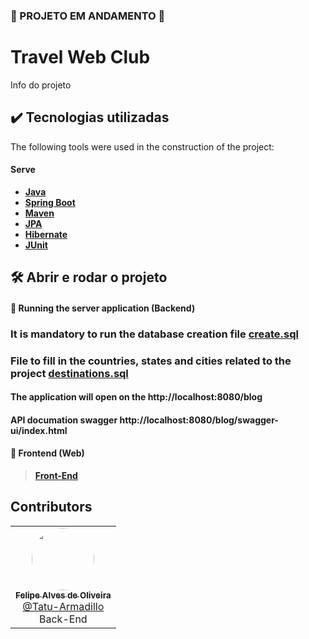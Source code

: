 ### 🚧 PROJETO EM ANDAMENTO 🚧

# Travel Web Club

Info do projeto

## ✔️ Tecnologias utilizadas
The following tools were used in the construction of the project:
#### **Serve** 

-   **[Java](https://www.oracle.com/java/technologies/javase/jdk17-archive-downloads.html)**
-   **[Spring Boot](https://spring.io/)**
-   **[Maven](https://maven.apache.org/guides/index.html)**
-   **[JPA](https://docs.spring.io/spring-data/jpa/docs/current/reference/html/)**
-   **[Hibernate](https://hibernate.org/orm/)**
-   **[JUnit](https://junit.org/junit5/)**

## 🛠️ Abrir e rodar o projeto

#### 🧭 Running the server application (Backend)
### It is mandatory to run the database creation file [create.sql](https://github.com/Tatu-Armadillo/blog/blob/main/src/main/resources/scripts/create.sql)
### File to fill in the countries, states and cities related to the project [destinations.sql](https://github.com/Tatu-Armadillo/blog/blob/main/src/main/resources/scripts/destinations/destinations.sql)


#### The application will open on the http://localhost:8080/blog
#### API documation swagger http://localhost:8080/blog/swagger-ui/index.html

#### 🎲 Frontend (Web)
> **[Front-End](https://github.com/Tatu-Armadillo/club-travel-front)**

## Contributors

<table>
  <tr>
    <td align="center">
        <a href="https://www.linkedin.com/in/felipe-alves-de-oliveira-4607b8211/">
            <img style="border-radius: 50%;" src="https://avatars.githubusercontent.com/u/69278300?v=4" width="100px;"/>
            <br/>
            <sub><b>Felipe Alves de Oliveira</b></sub>
        </a>
        <br/>
      <a href="https://github.com/Tatu-Armadillo" />
        @Tatu-Armadillo
      </a>
        <br/>Back-End
    </td>
  </tr>
</table>
